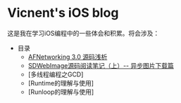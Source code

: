 # Vicnent's iOS blog

这是我在学习iOS编程中的一些体会和积累。将会涉及：
* 目录
    * [AFNetworking 3.0 源码浅析](./2018-2-15/AFNetworking%203.0%20源码浅析.md)
    * [SDWebImage源码阅读笔记（上）-- 异步图片下载篇](./2018-3-24/SDWebImage源码阅读笔记（上）--%20异步图片下载篇.md)
    * [多线程编程之GCD]
    * [Runtime的理解与使用]
    * [Runloop的理解与使用]
